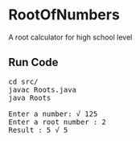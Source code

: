 # RootOfNumbers
A root calculator for high school level

## Run Code
<pre>
cd src/
javac Roots.java
java Roots

Enter a number: √ 125
Enter a root number : 2
Result : 5 √ 5
</pre>
